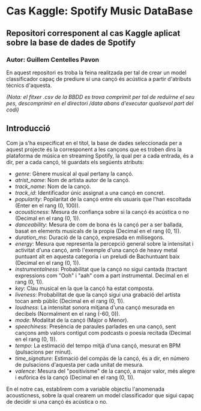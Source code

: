 # Cas Kaggle: Spotify Music DataBase
## Repositori corresponent al cas Kaggle aplicat sobre la base de dades de Spotify
### Autor: Guillem Centelles Pavon

En aquest repositori es troba la feina realitzada per tal de crear un model classificador capaç de prediure si una cançó és acústica a partir d'atributs tècnics d'aquesta.

_(Nota: el fitxer .csv de la BBDD es trova comprimit per tal de reduïrne el seu pes, descomprimir en el directori /data abans d'executar qualsevol part del codi)_

## Introducció

Com ja s'ha especificat en el títol, la base de dades seleccionada per a aquest projecte és la corresponent a les cançons que es troben dins la plataforma de música en streaming Spotify, la qual per a cada entrada, és a dir, per a cada cançó, té guardats els següents atributs:

* _genre_: Gènere musical al qual pertany la cançó.
* _atrist_name_: Nom de artista autor de la cançó.
* _track_name_: Nom de la cançó.
* _track_id_: Identificador únic assignat a una cançó en concret.
* _popularity_: Popilaritat de la cançó entre els usuaris que l'han escoltada (Enter en el rang (0, 100)).
* _acousticness_: Mesura de confiança sobre si la cançó és acústica o no (Decimal en el rang (0, 1)).
* _danceability_: Mesura de com de bona és la cançó per a ser ballada, basat en elements musicals de la propia (Decimal en el rang (0, 1)).
* _duration_ms_: Duració de la cançó, expresada en milisegons.
* _energy_: Mesura que representa la percepció general sobre la intensitat i activitat d'una cançó, amb l'exemple d'una cançó de heavy metal puntuant alt en aquesta categoria i un preludi de Bachuntuant baix (Decimal en el rang (0, 1)).
* _instrumentalness_: Probabilitat que la cançó no sigui cantada (tractant expressions com "Ooh" i "aah" com a part instrumental. Decimal en el rang (0, 1)).
* _key_: Clau musical en la que la cançó ha estat composta.
* _liveness_: Probabilitat de que la cançó sigui una grabació del artista tocan amb públic (Decimal en el rang (0, 1)).
* _loudness_: La intensitat sonora mitjana d'una cançó mesurada en decibels (Normalment en el rang (-60, 0)).
* _mode_: Modalitat de la cançó (Major o Menor).
* _speechiness_: Presència de paraules parlades en una cançó, sent cançons amb valors contigut com podcasts o poesia recitada (Decimal en el rang (0, 1)).
* _tempo_: La estimació del tempo mitjà d'una cançó, mesurat en BPM (pulsacions per minut).
* _time_signature_: Estimació del compàs de la cançó, és a dir, en número de pulsacions d'aquesta per cada unitat de mesura.
* _valence_: Mesura del "positivisme" de la cançó, a major valor, més alegre i eufòrica és la cançó (Decimal en el rang (0, 1)). 

En el notre cas, establirem com a variable objectiu l'anomenada acousticness, sobre la qual crearem un model classificador que sigui capaç de decidir si una cançó és acústica o no.
